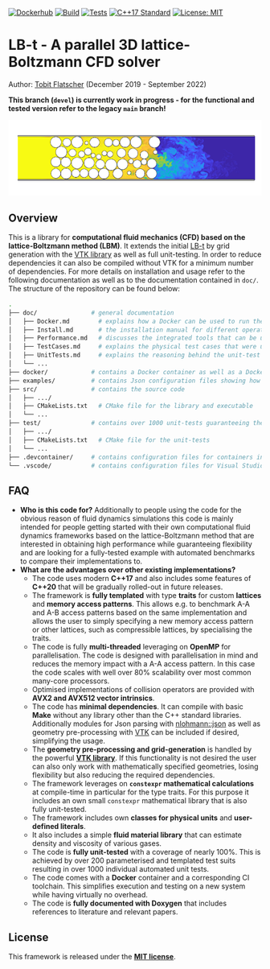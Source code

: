 [![Dockerhub](https://github.com/2b-t/LB-t/actions/workflows/update-dockerhub.yml/badge.svg?branch=devel)](https://github.com/2b-t/LB-t/actions/workflows/update-dockerhub.yml) [![Build](https://github.com/2b-t/LB-t/actions/workflows/build.yml/badge.svg?branch=devel)](https://github.com/2b-t/LB-t/actions/workflows/build.yml) [![Tests](https://github.com/2b-t/LB-t/actions/workflows/run-tests.yml/badge.svg?branch=devel)](https://github.com/2b-t/LB-t/actions/workflows/run-tests.yml) [![C++17 Standard](https://img.shields.io/badge/Standard-C++17-yellow.svg?style=flat&logo=c%2B%2B)](https://isocpp.org/std/the-standard) [![License: MIT](https://img.shields.io/badge/License-MIT-yellow.svg)](https://opensource.org/licenses/MIT)

# LB-t - A parallel 3D lattice-Boltzmann CFD solver

Author: [Tobit Flatscher](https://github.com/2b-t) (December 2019 - September 2022)

**This branch (`devel`) is currently work in progress - for the functional and tested version refer to the legacy `main` branch!**

[![Turbulent gaseous flow in porous media](doc/img/PorousMedia_Re3750Sc1.jpeg)](https://www.youtube.com/watch?v=7SR4vhMnWZc "Turbulent gaseous flow in porous media")



## Overview

This is a library for **computational fluid mechanics (CFD) based on the lattice-Boltzmann method (LBM)**. It extends the initial [LB-t](https://github.com/2b-t/LB-t/tree/v2.4) by grid generation with the [VTK library](https://vtk.org/) as well as full unit-testing. In order to reduce dependencies it can also be compiled without VTK for a minimum number of dependencies. For more details on installation and usage refer to the following documentation as well as to the documentation contained in `doc/`. The structure of the repository can be found below:

```bash
.
├── doc/               # general documentation
│   ├── Docker.md        # explains how a Docker can be used to run the code without installing it on the host system
│   ├── Install.md       # the installation manual for different operating systems
│   ├── Performance.md   # discusses the integrated tools that can be used to benchmark the code
│   ├── TestCases.md     # explains the physical test cases that were used to verify the code
│   ├── UnitTests.md     # explains the reasoning behind the unit-test suite and how it can be launched
│   └── ...
├── docker/            # contains a Docker container as well as a Docker-Compose configuration file
├── examples/          # contains Json configuration files showing how the standalone can be started
├── src/               # contains the source code
│   ├── .../
│   ├── CMakeLists.txt   # CMake file for the library and executable
│   └── ...
├── test/              # contains over 1000 unit-tests guaranteeing the correct functionality
│   ├── .../
│   ├── CMakeLists.txt   # CMake file for the unit-tests
│   └── ...
├── .devcontainer/     # contains configuration files for containers in Visual Studio Code
└── .vscode/           # contains configuration files for Visual Studio Code
```



## FAQ

- **Who is this code for?**
  Additionally to people using the code for the obvious reason of fluid dynamics simulations this code is mainly intended for people getting started with their own computational fluid dynamics frameworks based on the lattice-Boltzmann method that are interested in obtaining high performance while guaranteeing flexibility and are looking for a fully-tested example with automated benchmarks to compare their implementations to.
- **What are the advantages over other existing implementations?**
  - The code uses modern **C++17** and also includes some features of **C++20** that will be gradually rolled-out in future releases.
  - The framework is **fully templated** with type **traits** for custom **lattices** and **memory access patterns**. This allows e.g. to benchmark A-A and A-B access patterns based on the same implementation and allows the user to simply specifying a new memory access pattern or other lattices, such as compressible lattices, by specialising the traits.
  - The code is fully **multi-threaded** leveraging on **OpenMP** for parallelisation. The code is designed with parallelisation in mind and reduces the memory impact with a A-A access pattern. In this case the code scales with well over 80% scalability over most common many-core processors.
  - Optimised implementations of collision operators are provided with **AVX2 and AVX512 vector intrinsics**.
  - The code has **minimal dependencies**. It can compile with basic **Make** without any library other than the C++ standard libraries. Additionally modules for Json parsing with [nlohmann::json](https://github.com/nlohmann/json) as well as geometry pre-processing with [VTK](https://vtk.org/) can be included if desired, simplifying the usage.
  - The **geometry pre-processing and grid-generation** is handled by the powerful [**VTK library**](https://vtk.org/). If this functionality is not desired the user can also only work with mathematically specified geometries, losing flexibility but also reducing the required dependencies.
  - The framework leverages on **`constexpr` mathematical calculations** at compile-time in particular for the type traits. For this purpose it includes an own small `constexpr` mathematical library that is also fully unit-tested.
  - The framework includes own **classes for physical units** and **user-defined literals**.
  - It also includes a simple **fluid material library** that can estimate density and viscosity of various gases.
  - The code is **fully unit-tested** with a coverage of nearly 100%. This is achieved by over 200 parameterised and templated test suits resulting in over 1000 individual automated unit tests.
  - The code comes with a **Docker** container and a corresponding CI toolchain. This simplifies execution and testing on a new system while having virtually no overhead.
  - The code is **fully documented with Doxygen** that includes references to literature and relevant papers.



## License

This framework is released under the [**MIT license**](https://opensource.org/licenses/MIT).
